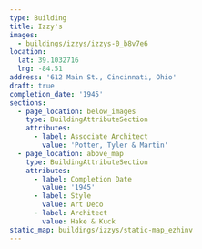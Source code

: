 ```yaml
---
type: Building
title: Izzy's
images:
  - buildings/izzys/izzys-0_b8v7e6
location:
  lat: 39.1032716
  lng: -84.51
address: '612 Main St., Cincinnati, Ohio'
draft: true
completion_date: '1945'
sections:
  - page_location: below_images
    type: BuildingAttributeSection
    attributes:
      - label: Associate Architect
        value: 'Potter, Tyler & Martin'
  - page_location: above_map
    type: BuildingAttributeSection
    attributes:
      - label: Completion Date
        value: '1945'
      - label: Style
        value: Art Deco
      - label: Architect
        value: Hake & Kuck
static_map: buildings/izzys/static-map_ezhinv
---
```

